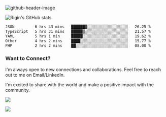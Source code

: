 
![github-header-image](https://github.com/riginoommen/riginoommen/assets/3840244/889cae65-df55-4cda-86cc-bf21bf1f2e96)

![Rigin's GitHub stats](https://github-readme-stats.vercel.app/api?username=riginoommen\&show_icons=true\&show=reviews,discussions_started,discussions_answered,prs_merged,prs_merged_percentage)


<!--START_SECTION:waka-->

```txt
JSON         6 hrs 43 mins   ██████▓░░░░░░░░░░░░░░░░░░   26.25 %
TypeScript   5 hrs 31 mins   █████▒░░░░░░░░░░░░░░░░░░░   21.57 %
YAML         5 hrs 1 min     █████░░░░░░░░░░░░░░░░░░░░   19.62 %
Other        4 hrs 2 mins    ████░░░░░░░░░░░░░░░░░░░░░   15.77 %
PHP          2 hrs 2 mins    ██░░░░░░░░░░░░░░░░░░░░░░░   08.00 %
```

<!--END_SECTION:waka-->

### Want to Connect?

I'm always open to new connections and collaborations. Feel free to reach out to me on Email/LinkedIn.

I'm excited to share with the world and make a positive impact with the community.

![](https://komarev.com/ghpvc/?username=riginoommen)

![](https://hit.yhype.me/github/profile?user_id=3840244)

